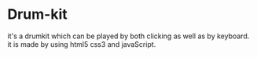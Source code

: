 # Drum-kit
it's  a  drumkit which can be played by both  clicking as well as by  keyboard. it is  made by using html5 css3 and javaScript.
